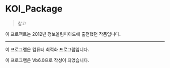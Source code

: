 # KOI_Package

> 참고

이 프로젝트는 2012년 정보올림피아드에 출전했던 작품입니다.

----------------

이 프로그램은 컴퓨터 최적화 프로그램입니다.

이 프로그램은 Vb6.0으로 작성이 되었습니다.
